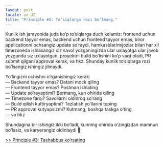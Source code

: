 ```yaml
---
layout: post
locale: uz_UZ
title: "Principle #2: To’siqlarga rozi bo’lmang."
---
```


Kunlik ish jarayonida juda ko’p to’siqlarga duch kelamiz: frontend uchun backend tayyor emas, backend uchun frontend tayyor emas, biror applicationni ochsangiz update so’raydi, hamkasblar/mijozlar bilan har xil timezoneda ishlasangiz siz savol yozganingizda ular uxlayotga ular javob yozganda siz uxlayotgan, proyektni build bo’lishini ko’p vaqt oladi, PR submit qilgani approval kerak, va hkz. Shunday kunlik to’siqlarga rozi bo’lsangiz ishingiz jilmaydi.

Yo’lingizni ochishni o’rganishingiz kerak:\
— Backend tayyor emas? Datani mock qiling\
— Frontend tayyor emas? Postman ishlating\
— Update so’rayaptimi? Bermang, kun ohirida qiling\
— Timezone farqi? Savollarni oldinroq so’rang\
— Build qilish kuttiryaptimi? Tezlatish yo’llarini toping\
— PR approval kutyapsizmi? Kutmang, boshqa taskga o’ting\
— va hkz

Shundagina bir ishingiz ikki bo’ladi, kunning ohirida o’zingizdan mamnun bo’lasiz, va karyerangiz oldinlaydi 🚀

[>> Principle #3: Tashabbus ko’rsating](/2024/01/27/principle-3-tashabbus-korsating.html)
